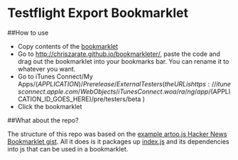 # Testflight Export Bookmarklet
##How to use

* Copy contents of the [bookmarklet](https://github.com/saniul/TestflightExport/raw/master/build/testflightexport.bookmark.js)
* Go to http://chriszarate.github.io/bookmarkleter/, paste the code and drag out the bookmarklet into your bookmarks bar. You can rename it to whatever you want.
* Go to iTunes Connect/My Apps/$(APPLICATION)/Prerelease/External Testers (the URL is https://itunesconnect.apple.com/WebObjects/iTunesConnect.woa/ra/ng/app/$(APPLICATION_ID_GOES_HERE)/pre/testers/beta )
* Click the bookmarklet


##What about the repo?

The structure of this repo was based on the [example artoo.js Hacker News Bookmarklet gist](https://gist.github.com/Yomguithereal/5d792d88ad6f1fe7c15d). All it does is it packages up [index.js](https://github.com/saniul/TestflightExport/blob/master/index.js) and its dependencies into js that can be used in a bookmarklet.
